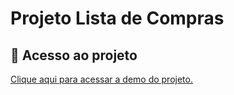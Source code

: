 #  Projeto Lista de Compras

## 📁 Acesso ao projeto

<a href="https://refined-github-html-preview.kidonng.workers.dev/leonardobehnck/lista-de-compras/raw/main/index.html">Clique aqui para acessar a demo do projeto.</a>